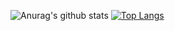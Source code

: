 ![Anurag's github stats](https://github-readme-stats.vercel.app/api?username=TracyEminem&count_private=true)
[![Top Langs](https://github-readme-stats.vercel.app/api/top-langs/?username=TracyEminem&layout=compact)](https://github.com/anuraghazra/github-readme-stats)
